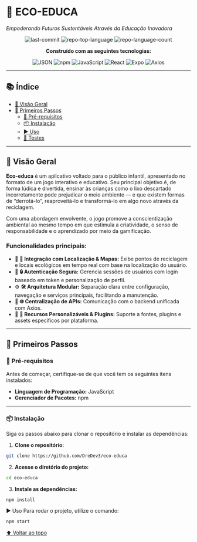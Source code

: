 # 🌱 ECO-EDUCA

*Empoderando Futuros Sustentáveis Através da Educação Inovadora*

<div align="center">

![last-commit](https://img.shields.io/github/last-commit/DreDev3/eco-educa?style=flat&logo=git&logoColor=white&color=0080ff)
![repo-top-language](https://img.shields.io/github/languages/top/DreDev3/eco-educa?style=flat&color=0080ff)
![repo-language-count](https://img.shields.io/github/languages/count/DreDev3/eco-educa?style=flat&color=0080ff)

**Construído com as seguintes tecnologias:**

![JSON](https://img.shields.io/badge/JSON-000000.svg?style=flat&logo=JSON&logoColor=white)
![npm](https://img.shields.io/badge/npm-CB3837.svg?style=flat&logo=npm&logoColor=white)
![JavaScript](https://img.shields.io/badge/JavaScript-F7DF1E.svg?style=flat&logo=JavaScript&logoColor=black)
![React](https://img.shields.io/badge/React-61DAFB.svg?style=flat&logo=React&logoColor=black)
![Expo](https://img.shields.io/badge/Expo-000020.svg?style=flat&logo=Expo&logoColor=white)
![Axios](https://img.shields.io/badge/Axios-5A29E4.svg?style=flat&logo=Axios&logoColor=white)

</div>

---

## 📚 Índice

- [📖 Visão Geral](#visão-geral)
- [🚀 Primeiros Passos](#primeiros-passos)  
  - [🔧 Pré-requisitos](#pré-requisitos)  
  - [📦 Instalação](#instalação)  
  - [▶️ Uso](#uso)  
  - [🧪 Testes](#testes)

---

## 📖 Visão Geral

**Eco-educa** é um aplicativo voltado para o público infantil, apresentado no formato de um jogo interativo e educativo. Seu principal objetivo é, de forma lúdica e divertida, ensinar às crianças como o lixo descartado incorretamente pode prejudicar o meio ambiente — e que existem formas de “derrotá-lo”, reaproveitá-lo e transformá-lo em algo novo através da reciclagem.

Com uma abordagem envolvente, o jogo promove a conscientização ambiental ao mesmo tempo em que estimula a criatividade, o senso de responsabilidade e o aprendizado por meio da gamificação.

### Funcionalidades principais:

- 🎯 **🧭 Integração com Localização & Mapas:** Exibe pontos de reciclagem e locais ecológicos em tempo real com base na localização do usuário.
- 🚀 **🔒 Autenticação Segura:** Gerencia sessões de usuários com login baseado em token e personalização de perfil.
- ⚙️ **🛠️ Arquitetura Modular:** Separação clara entre configuração, navegação e serviços principais, facilitando a manutenção.
- 📡 **🌐 Centralização de APIs:** Comunicação com o backend unificada com Axios.
- 🎨 **🎨 Recursos Personalizáveis & Plugins:** Suporte a fontes, plugins e assets específicos por plataforma.

---

## 🚀 Primeiros Passos

### 🔧 Pré-requisitos

Antes de começar, certifique-se de que você tem os seguintes itens instalados:

- **Linguagem de Programação:** JavaScript  
- **Gerenciador de Pacotes:** npm  

---

### 📦 Instalação

Siga os passos abaixo para clonar o repositório e instalar as dependências:

1. **Clone o repositório:**

```sh
git clone https://github.com/DreDev3/eco-educa
```
2. **Acesse o diretório do projeto:**
   
```sh
cd eco-educa
```
3. **Instale as dependências:**
   
```sh
npm install
```

▶️ Uso
Para rodar o projeto, utilize o comando:
```sh
npm start
```

[⬆ Voltar ao topo](#eco-educa)
